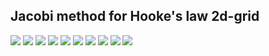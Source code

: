 Jacobi method for Hooke's law 2d-grid
---
![](0.png)
![](1.png)
![](2.png)
![](3.png)
![](4.png)
![](5.png)
![](10.png)
![](50.png)
![](500.png)
![](1153.png)
